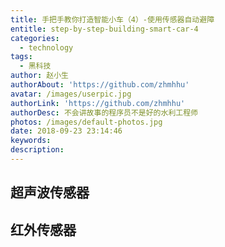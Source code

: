 ```yaml
---
title: 手把手教你打造智能小车（4）-使用传感器自动避障
entitle: step-by-step-building-smart-car-4
categories:
  - technology
tags:
  - 黑科技
author: 赵小生
authorAbout: 'https://github.com/zhmhhu'
avatar: /images/userpic.jpg
authorLink: 'https://github.com/zhmhhu'
authorDesc: 不会讲故事的程序员不是好的水利工程师
photos: /images/default-photos.jpg
date: 2018-09-23 23:14:46
keywords:
description:
---
```


## 超声波传感器

## 红外传感器